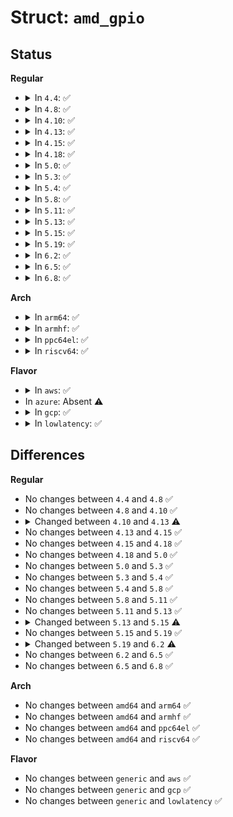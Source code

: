 # Struct: <code>amd_gpio</code>

## Status
<b>Regular</b>
<ul>
<li>
<details>
<summary>In <code>4.4</code>: ✅</summary>

```c
struct amd_gpio {
    spinlock_t lock;
    void *base;
    const struct amd_pingroup *groups;
    u32 ngroups;
    struct pinctrl_dev *pctrl;
    struct gpio_chip gc;
    struct resource *res;
    struct platform_device *pdev;
};
```
</details>
</li>
<li>
<details>
<summary>In <code>4.8</code>: ✅</summary>

```c
struct amd_gpio {
    spinlock_t lock;
    void *base;
    const struct amd_pingroup *groups;
    u32 ngroups;
    struct pinctrl_dev *pctrl;
    struct gpio_chip gc;
    struct resource *res;
    struct platform_device *pdev;
};
```
</details>
</li>
<li>
<details>
<summary>In <code>4.10</code>: ✅</summary>

```c
struct amd_gpio {
    spinlock_t lock;
    void *base;
    const struct amd_pingroup *groups;
    u32 ngroups;
    struct pinctrl_dev *pctrl;
    struct gpio_chip gc;
    struct resource *res;
    struct platform_device *pdev;
};
```
</details>
</li>
<li>
<details>
<summary>In <code>4.13</code>: ✅</summary>

```c
struct amd_gpio {
    raw_spinlock_t lock;
    void *base;
    const struct amd_pingroup *groups;
    u32 ngroups;
    struct pinctrl_dev *pctrl;
    struct gpio_chip gc;
    unsigned int hwbank_num;
    struct resource *res;
    struct platform_device *pdev;
    u32 *saved_regs;
};
```
</details>
</li>
<li>
<details>
<summary>In <code>4.15</code>: ✅</summary>

```c
struct amd_gpio {
    raw_spinlock_t lock;
    void *base;
    const struct amd_pingroup *groups;
    u32 ngroups;
    struct pinctrl_dev *pctrl;
    struct gpio_chip gc;
    unsigned int hwbank_num;
    struct resource *res;
    struct platform_device *pdev;
    u32 *saved_regs;
};
```
</details>
</li>
<li>
<details>
<summary>In <code>4.18</code>: ✅</summary>

```c
struct amd_gpio {
    raw_spinlock_t lock;
    void *base;
    const struct amd_pingroup *groups;
    u32 ngroups;
    struct pinctrl_dev *pctrl;
    struct gpio_chip gc;
    unsigned int hwbank_num;
    struct resource *res;
    struct platform_device *pdev;
    u32 *saved_regs;
};
```
</details>
</li>
<li>
<details>
<summary>In <code>5.0</code>: ✅</summary>

```c
struct amd_gpio {
    raw_spinlock_t lock;
    void *base;
    const struct amd_pingroup *groups;
    u32 ngroups;
    struct pinctrl_dev *pctrl;
    struct gpio_chip gc;
    unsigned int hwbank_num;
    struct resource *res;
    struct platform_device *pdev;
    u32 *saved_regs;
};
```
</details>
</li>
<li>
<details>
<summary>In <code>5.3</code>: ✅</summary>

```c
struct amd_gpio {
    raw_spinlock_t lock;
    void *base;
    const struct amd_pingroup *groups;
    u32 ngroups;
    struct pinctrl_dev *pctrl;
    struct gpio_chip gc;
    unsigned int hwbank_num;
    struct resource *res;
    struct platform_device *pdev;
    u32 *saved_regs;
};
```
</details>
</li>
<li>
<details>
<summary>In <code>5.4</code>: ✅</summary>

```c
struct amd_gpio {
    raw_spinlock_t lock;
    void *base;
    const struct amd_pingroup *groups;
    u32 ngroups;
    struct pinctrl_dev *pctrl;
    struct gpio_chip gc;
    unsigned int hwbank_num;
    struct resource *res;
    struct platform_device *pdev;
    u32 *saved_regs;
};
```
</details>
</li>
<li>
<details>
<summary>In <code>5.8</code>: ✅</summary>

```c
struct amd_gpio {
    raw_spinlock_t lock;
    void *base;
    const struct amd_pingroup *groups;
    u32 ngroups;
    struct pinctrl_dev *pctrl;
    struct gpio_chip gc;
    unsigned int hwbank_num;
    struct resource *res;
    struct platform_device *pdev;
    u32 *saved_regs;
};
```
</details>
</li>
<li>
<details>
<summary>In <code>5.11</code>: ✅</summary>

```c
struct amd_gpio {
    raw_spinlock_t lock;
    void *base;
    const struct amd_pingroup *groups;
    u32 ngroups;
    struct pinctrl_dev *pctrl;
    struct gpio_chip gc;
    unsigned int hwbank_num;
    struct resource *res;
    struct platform_device *pdev;
    u32 *saved_regs;
};
```
</details>
</li>
<li>
<details>
<summary>In <code>5.13</code>: ✅</summary>

```c
struct amd_gpio {
    raw_spinlock_t lock;
    void *base;
    const struct amd_pingroup *groups;
    u32 ngroups;
    struct pinctrl_dev *pctrl;
    struct gpio_chip gc;
    unsigned int hwbank_num;
    struct resource *res;
    struct platform_device *pdev;
    u32 *saved_regs;
};
```
</details>
</li>
<li>
<details>
<summary>In <code>5.15</code>: ✅</summary>

```c
struct amd_gpio {
    raw_spinlock_t lock;
    void *base;
    const struct amd_pingroup *groups;
    u32 ngroups;
    struct pinctrl_dev *pctrl;
    struct gpio_chip gc;
    unsigned int hwbank_num;
    struct resource *res;
    struct platform_device *pdev;
    u32 *saved_regs;
    int irq;
};
```
</details>
</li>
<li>
<details>
<summary>In <code>5.19</code>: ✅</summary>

```c
struct amd_gpio {
    raw_spinlock_t lock;
    void *base;
    const struct amd_pingroup *groups;
    u32 ngroups;
    struct pinctrl_dev *pctrl;
    struct gpio_chip gc;
    unsigned int hwbank_num;
    struct resource *res;
    struct platform_device *pdev;
    u32 *saved_regs;
    int irq;
};
```
</details>
</li>
<li>
<details>
<summary>In <code>6.2</code>: ✅</summary>

```c
struct amd_gpio {
    raw_spinlock_t lock;
    void *base;
    void *iomux_base;
    const struct pingroup *groups;
    u32 ngroups;
    struct pinctrl_dev *pctrl;
    struct gpio_chip gc;
    unsigned int hwbank_num;
    struct resource *res;
    struct platform_device *pdev;
    u32 *saved_regs;
    int irq;
};
```
</details>
</li>
<li>
<details>
<summary>In <code>6.5</code>: ✅</summary>

```c
struct amd_gpio {
    raw_spinlock_t lock;
    void *base;
    void *iomux_base;
    const struct pingroup *groups;
    u32 ngroups;
    struct pinctrl_dev *pctrl;
    struct gpio_chip gc;
    unsigned int hwbank_num;
    struct resource *res;
    struct platform_device *pdev;
    u32 *saved_regs;
    int irq;
};
```
</details>
</li>
<li>
<details>
<summary>In <code>6.8</code>: ✅</summary>

```c
struct amd_gpio {
    raw_spinlock_t lock;
    void *base;
    void *iomux_base;
    const struct pingroup *groups;
    u32 ngroups;
    struct pinctrl_dev *pctrl;
    struct gpio_chip gc;
    unsigned int hwbank_num;
    struct resource *res;
    struct platform_device *pdev;
    u32 *saved_regs;
    int irq;
};
```
</details>
</li>
</ul>
<b>Arch</b>
<ul>
<li>
<details>
<summary>In <code>arm64</code>: ✅</summary>

```c
struct amd_gpio {
    raw_spinlock_t lock;
    void *base;
    const struct amd_pingroup *groups;
    u32 ngroups;
    struct pinctrl_dev *pctrl;
    struct gpio_chip gc;
    unsigned int hwbank_num;
    struct resource *res;
    struct platform_device *pdev;
    u32 *saved_regs;
};
```
</details>
</li>
<li>
<details>
<summary>In <code>armhf</code>: ✅</summary>

```c
struct amd_gpio {
    raw_spinlock_t lock;
    void *base;
    const struct amd_pingroup *groups;
    u32 ngroups;
    struct pinctrl_dev *pctrl;
    struct gpio_chip gc;
    unsigned int hwbank_num;
    struct resource *res;
    struct platform_device *pdev;
    u32 *saved_regs;
};
```
</details>
</li>
<li>
<details>
<summary>In <code>ppc64el</code>: ✅</summary>

```c
struct amd_gpio {
    raw_spinlock_t lock;
    void *base;
    const struct amd_pingroup *groups;
    u32 ngroups;
    struct pinctrl_dev *pctrl;
    struct gpio_chip gc;
    unsigned int hwbank_num;
    struct resource *res;
    struct platform_device *pdev;
    u32 *saved_regs;
};
```
</details>
</li>
<li>
<details>
<summary>In <code>riscv64</code>: ✅</summary>

```c
struct amd_gpio {
    raw_spinlock_t lock;
    void *base;
    const struct amd_pingroup *groups;
    u32 ngroups;
    struct pinctrl_dev *pctrl;
    struct gpio_chip gc;
    unsigned int hwbank_num;
    struct resource *res;
    struct platform_device *pdev;
    u32 *saved_regs;
};
```
</details>
</li>
</ul>
<b>Flavor</b>
<ul>
<li>
<details>
<summary>In <code>aws</code>: ✅</summary>

```c
struct amd_gpio {
    raw_spinlock_t lock;
    void *base;
    const struct amd_pingroup *groups;
    u32 ngroups;
    struct pinctrl_dev *pctrl;
    struct gpio_chip gc;
    unsigned int hwbank_num;
    struct resource *res;
    struct platform_device *pdev;
    u32 *saved_regs;
};
```
</details>
</li>
<li>
In <code>azure</code>: Absent ⚠️
</li>
<li>
<details>
<summary>In <code>gcp</code>: ✅</summary>

```c
struct amd_gpio {
    raw_spinlock_t lock;
    void *base;
    const struct amd_pingroup *groups;
    u32 ngroups;
    struct pinctrl_dev *pctrl;
    struct gpio_chip gc;
    unsigned int hwbank_num;
    struct resource *res;
    struct platform_device *pdev;
    u32 *saved_regs;
};
```
</details>
</li>
<li>
<details>
<summary>In <code>lowlatency</code>: ✅</summary>

```c
struct amd_gpio {
    raw_spinlock_t lock;
    void *base;
    const struct amd_pingroup *groups;
    u32 ngroups;
    struct pinctrl_dev *pctrl;
    struct gpio_chip gc;
    unsigned int hwbank_num;
    struct resource *res;
    struct platform_device *pdev;
    u32 *saved_regs;
};
```
</details>
</li>
</ul>

## Differences
<b>Regular</b>
<ul>
<li>
No changes between <code>4.4</code> and <code>4.8</code> ✅
</li>
<li>
No changes between <code>4.8</code> and <code>4.10</code> ✅
</li>
<li>
<details>
<summary>Changed between <code>4.10</code> and <code>4.13</code> ⚠️</summary>
<ul>
<li>
<b>Field added. </b>
<code>unsigned int hwbank_num</code>
</li>
<li>
<b>Field added. </b>
<code>u32 *saved_regs</code>
</li>
<li>
<b>Field type changed. </b>
<code>spinlock_t lock</code> ➡️ <code>raw_spinlock_t lock</code>
</li>
</ul>
</details>
</li>
<li>
No changes between <code>4.13</code> and <code>4.15</code> ✅
</li>
<li>
No changes between <code>4.15</code> and <code>4.18</code> ✅
</li>
<li>
No changes between <code>4.18</code> and <code>5.0</code> ✅
</li>
<li>
No changes between <code>5.0</code> and <code>5.3</code> ✅
</li>
<li>
No changes between <code>5.3</code> and <code>5.4</code> ✅
</li>
<li>
No changes between <code>5.4</code> and <code>5.8</code> ✅
</li>
<li>
No changes between <code>5.8</code> and <code>5.11</code> ✅
</li>
<li>
No changes between <code>5.11</code> and <code>5.13</code> ✅
</li>
<li>
<details>
<summary>Changed between <code>5.13</code> and <code>5.15</code> ⚠️</summary>
<ul>
<li>
<b>Field added. </b>
<code>int irq</code>
</li>
</ul>
</details>
</li>
<li>
No changes between <code>5.15</code> and <code>5.19</code> ✅
</li>
<li>
<details>
<summary>Changed between <code>5.19</code> and <code>6.2</code> ⚠️</summary>
<ul>
<li>
<b>Field added. </b>
<code>void *iomux_base</code>
</li>
<li>
<b>Field type changed. </b>
<code>const struct amd_pingroup *groups</code> ➡️ <code>const struct pingroup *groups</code>
</li>
</ul>
</details>
</li>
<li>
No changes between <code>6.2</code> and <code>6.5</code> ✅
</li>
<li>
No changes between <code>6.5</code> and <code>6.8</code> ✅
</li>
</ul>
<b>Arch</b>
<ul>
<li>
No changes between <code>amd64</code> and <code>arm64</code> ✅
</li>
<li>
No changes between <code>amd64</code> and <code>armhf</code> ✅
</li>
<li>
No changes between <code>amd64</code> and <code>ppc64el</code> ✅
</li>
<li>
No changes between <code>amd64</code> and <code>riscv64</code> ✅
</li>
</ul>
<b>Flavor</b>
<ul>
<li>
No changes between <code>generic</code> and <code>aws</code> ✅
</li>
<li>
No changes between <code>generic</code> and <code>gcp</code> ✅
</li>
<li>
No changes between <code>generic</code> and <code>lowlatency</code> ✅
</li>
</ul>
